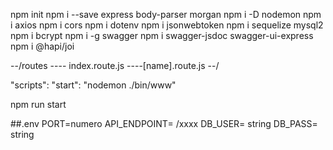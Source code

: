 npm init
npm i --save express body-parser morgan
npm i -D nodemon
npm i axios
npm i cors
npm i dotenv
npm i jsonwebtoken
npm i sequelize mysql2
npm i bcrypt
npm i -g swagger
npm i swagger-jsdoc swagger-ui-express
npm i @hapi/joi

--/routes
---- index.route.js
----[name].route.js
--/

"scripts":
"start": "nodemon ./bin/www"

npm run start

##.env
PORT=numero
API_ENDPOINT= /xxxx
DB_USER= string
DB_PASS= string
